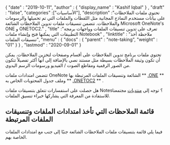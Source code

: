 {
  "date" : "2019-10-11",
  "author" : {
    "display_name" : "Kashif Iqbal"
} ,
  "draft" : "false",
  "categories" :["الأساسيات"],
  "description" :"تحتوي ملفات الملاحظات على بيانات مستخدم النماذج المجانية مثل اللقطات والملفات التي تم تحميلها والرسومات والملاحظات. تتضمن تنسيقات ملفات تدوين الملاحظات الشائعة Microsoft OneNote's ONE و ONETOC2." ,
  "title" :"تعرف على تدوين تنسيقات الملفات وواجهات برمجة التطبيقات التي يمكنها فتح وإنشاء ملفات Notebook" ,
  "linktitle" : "ملاحظة أخذ تنسيقات الملفات",
  "menu" : {
    "docs" : {
      "parent" : "note-taking",
      "weight" : "01"
}
} ,
  "lastmod" : "2020-09-01"
}

تحتوي ملفات برنامج تدوين الملاحظات على أقسام وصفحات لتخزين الملاحظات. يمكن أن تكون وثيقة الملاحظات بسيطة مثل مستند نصي بالإضافة إلى أنها أكثر تفصيلاً تتكون من الصور الرقمية ومقاطع الصوت / الفيديو ورسومات الرسم اليدوي.

تتضمن امتدادات ملفات OneNote الشائعة وتنسيقات الملفات المرتبطة بها ** [.ONE](/ar/note-taking/one/) ** وملف جدول المحتويات الخاص به ** [.ONETOC2](/ar/note-taking/onetoc2/) ** .

هل حصلت على استفسارات تتعلق بتنسيقات ملفات Notes؟ توجه إلى [منتديات](https://forum.fileformat.com/c/note-taking/23) مجتمعنا للاستفادة من المعرفة التي يشاركها خبراء تنسيق الملفات.

## قائمة الملاحظات التي تأخذ امتدادات الملفات وتنسيقات الملفات المرتبطة
فيما يلي قائمة بتنسيقات ملفات الملاحظات الشائعة جنبًا إلى جنب مع امتدادات الملفات الخاصة بهم.

